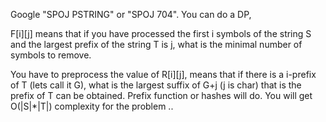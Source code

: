 Google "SPOJ PSTRING" or "SPOJ 704". You can do a DP, 

F[i][j] means that if you have processed the first i symbols of the string S and the largest prefix of the string T is j, what is the minimal number of symbols to remove.

You have to preprocess the value of R[i][j], means that if there is a i-prefix of T (lets call it G), what is the largest suffix of G+j (j is char) that is the prefix of T can be obtained. Prefix function or hashes will do. You will get O(|S|*|T|) complexity for the problem ..
